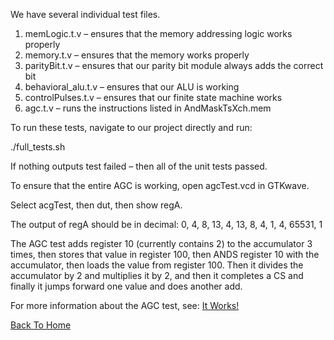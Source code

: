 ﻿We have several individual test files.
1. memLogic.t.v – ensures that the memory addressing logic works properly
2. memory.t.v – ensures that the memory works properly
3. parityBit.t.v – ensures that our parity bit module always adds the correct bit
4. behavioral_alu.t.v – ensures that our ALU is working
5. controlPulses.t.v – ensures that our finite state machine works
6. agc.t.v – runs the instructions listed in AndMaskTsXch.mem

To run these tests, navigate to our project directly and run:

./full_tests.sh

If nothing outputs test failed – then all of the unit tests passed.

To ensure that the entire AGC is working, open agcTest.vcd in GTKwave.

Select acgTest, then dut, then show regA.

The output of regA should be in decimal:
0, 4, 8, 13, 4, 13,  8, 4, 1, 4, 65531, 1

The AGC test adds register 10 (currently contains 2) to the accumulator 3 times, then stores that value in register 100, then ANDS register 10 with the accumulator, then loads the value from register 100. Then it divides the accumulator by 2 and multiplies it by 2, and then it completes a CS and finally it jumps forward one value and does another add.

For more information about the AGC test, see: [It Works!](Complete.md)
  


[Back To Home](README.md)
